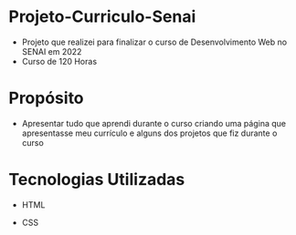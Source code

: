 # Projeto-Curriculo-Senai

  - Projeto que realizei para finalizar o curso de Desenvolvimento Web no SENAI em 2022
  - Curso de 120 Horas

# Propósito 

  - Apresentar tudo que aprendi durante o curso criando uma página que apresentasse meu currículo e alguns dos projetos que fiz durante o curso

# Tecnologias Utilizadas 

  - HTML
    
  - CSS  
